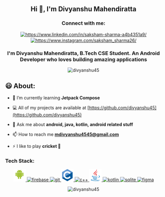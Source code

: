 <h2 align="center">Hi 👋, I'm Divyanshu Mahendiratta</h2>

<h3 align="center">Connect with me:</h3>
<p align="center">
<a href="https://www.linkedin.com/in/divyanshu-mahendiratta-7981411b2/" target="blank"><img align="center" src="https://raw.githubusercontent.com/rahuldkjain/github-profile-readme-generator/master/src/images/icons/Social/linked-in-alt.svg" alt="https://www.linkedin.com/in/saksham-sharma-a4b4351a9/" height="30" width="40" /></a>
<a href="https://www.instagram.com/m_divyanshu_45/" target="blank"><img align="center" src="https://raw.githubusercontent.com/rahuldkjain/github-profile-readme-generator/master/src/images/icons/Social/instagram.svg" alt="https://www.instagram.com/saksham_sharma26/" height="30" width="40" /></a>
</p>
<h3 align="center">I'm Divyanshu Mahendiratta, B.Tech CSE Student. An Android Developer who loves building amazing applications</h3>

<p align="center"> <img src="https://komarev.com/ghpvc/?username=divyanshu45&label=Profile%20views&color=0e75b6&style=flat" alt="divyanshu45" /> </p>



<h2 align="left">😃 About:</h2>

- 🌱 I’m currently learning **Jetpack Compose**

- 💻 All of my projects are available at [https://github.com/divyanshu45](https://github.com/divyanshu45)

- 💬 Ask me about **android, java, kotlin, android related stuff**

- 📫 How to reach me **mdivyanshu4545@gmail.com**

- ⚡ I like to play **cricket 🏏**

<h3 align="left">Tech Stack:</h3>

<p align="center"> <a href="https://developer.android.com" target="_blank" rel="noreferrer"> <img src="https://raw.githubusercontent.com/devicons/devicon/master/icons/android/android-original-wordmark.svg" alt="android" width="40" height="40"/> </a> 
<a href="https://firebase.google.com/" target="_blank" rel="noreferrer"> <img src="https://www.vectorlogo.zone/logos/firebase/firebase-icon.svg" alt="firebase" width="40" height="40"/> </a> 
<a href="https://git-scm.com/" target="_blank" rel="noreferrer"> <img src="https://www.vectorlogo.zone/logos/git-scm/git-scm-icon.svg" alt="git" width="40" height="40"/> </a>
<a href="https://www.cprogramming.com/" target="_blank" rel="noreferrer"> <img src="https://raw.githubusercontent.com/devicons/devicon/master/icons/c/c-original.svg" alt="c" width="40" height="40"/> </a>
<a href="https://cplusplus.com/doc/tutorial/" target="_blank" rel="noreferrer"> <img src="https://raw.githubusercontent.com/isocpp/logos/master/cpp_logo.png" alt="c++" width="40" height="40"/> </a>
<a href="https://www.java.com" target="_blank" rel="noreferrer"> <img src="https://raw.githubusercontent.com/devicons/devicon/master/icons/java/java-original.svg" alt="java" width="40" height="40"/> </a> 
<a href="https://kotlinlang.org" target="_blank" rel="noreferrer"> <img src="https://www.vectorlogo.zone/logos/kotlinlang/kotlinlang-icon.svg" alt="kotlin" width="40" height="40"/> </a> 
<a href="https://www.sqlite.org/" target="_blank" rel="noreferrer"> <img src="https://www.vectorlogo.zone/logos/sqlite/sqlite-icon.svg" alt="sqlite" width="40" height="40"/> </a>
<a href="https://www.figma.com/" target="_blank" rel="noreferrer"> <img src="https://www.vectorlogo.zone/logos/figma/figma-icon.svg" alt="figma" width="40" height="40"/> </a> </p>

<p align="center" ><img src="https://github-readme-stats.vercel.app/api/top-langs?username=divyanshu45&show_icons=true&locale=en&layout=compact" alt="divyanshu45" height="200" width="400"/></p>

